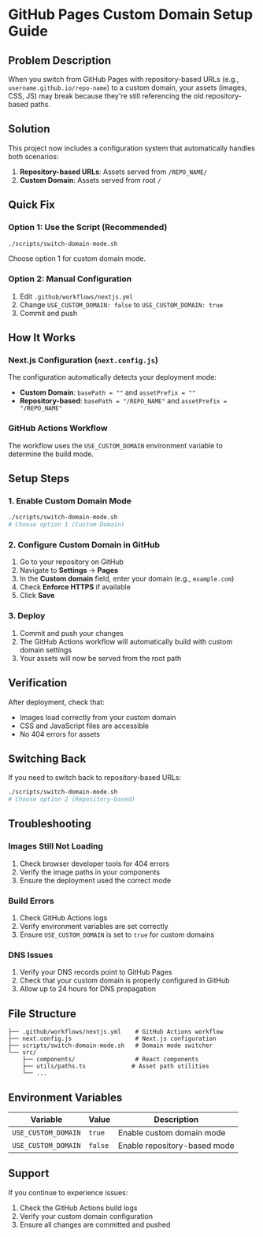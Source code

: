 # GitHub Pages Custom Domain Setup Guide

## Problem Description
When you switch from GitHub Pages with repository-based URLs (e.g., `username.github.io/repo-name`) to a custom domain, your assets (images, CSS, JS) may break because they're still referencing the old repository-based paths.

## Solution
This project now includes a configuration system that automatically handles both scenarios:

1. **Repository-based URLs**: Assets served from `/REPO_NAME/`
2. **Custom Domain**: Assets served from root `/`

## Quick Fix

### Option 1: Use the Script (Recommended)
```bash
./scripts/switch-domain-mode.sh
```
Choose option 1 for custom domain mode.

### Option 2: Manual Configuration
1. Edit `.github/workflows/nextjs.yml`
2. Change `USE_CUSTOM_DOMAIN: false` to `USE_CUSTOM_DOMAIN: true`
3. Commit and push

## How It Works

### Next.js Configuration (`next.config.js`)
The configuration automatically detects your deployment mode:
- **Custom Domain**: `basePath = ""` and `assetPrefix = ""`
- **Repository-based**: `basePath = "/REPO_NAME"` and `assetPrefix = "/REPO_NAME"`

### GitHub Actions Workflow
The workflow uses the `USE_CUSTOM_DOMAIN` environment variable to determine the build mode.

## Setup Steps

### 1. Enable Custom Domain Mode
```bash
./scripts/switch-domain-mode.sh
# Choose option 1 (Custom Domain)
```

### 2. Configure Custom Domain in GitHub
1. Go to your repository on GitHub
2. Navigate to **Settings** → **Pages**
3. In the **Custom domain** field, enter your domain (e.g., `example.com`)
4. Check **Enforce HTTPS** if available
5. Click **Save**

### 3. Deploy
1. Commit and push your changes
2. The GitHub Actions workflow will automatically build with custom domain settings
3. Your assets will now be served from the root path

## Verification

After deployment, check that:
- Images load correctly from your custom domain
- CSS and JavaScript files are accessible
- No 404 errors for assets

## Switching Back

If you need to switch back to repository-based URLs:
```bash
./scripts/switch-domain-mode.sh
# Choose option 2 (Repository-based)
```

## Troubleshooting

### Images Still Not Loading
1. Check browser developer tools for 404 errors
2. Verify the image paths in your components
3. Ensure the deployment used the correct mode

### Build Errors
1. Check GitHub Actions logs
2. Verify environment variables are set correctly
3. Ensure `USE_CUSTOM_DOMAIN` is set to `true` for custom domains

### DNS Issues
1. Verify your DNS records point to GitHub Pages
2. Check that your custom domain is properly configured in GitHub
3. Allow up to 24 hours for DNS propagation

## File Structure
```
├── .github/workflows/nextjs.yml    # GitHub Actions workflow
├── next.config.js                  # Next.js configuration
├── scripts/switch-domain-mode.sh   # Domain mode switcher
└── src/
    ├── components/                 # React components
    ├── utils/paths.ts             # Asset path utilities
    └── ...
```

## Environment Variables

| Variable | Value | Description |
|----------|-------|-------------|
| `USE_CUSTOM_DOMAIN` | `true` | Enable custom domain mode |
| `USE_CUSTOM_DOMAIN` | `false` | Enable repository-based mode |

## Support
If you continue to experience issues:
1. Check the GitHub Actions build logs
2. Verify your custom domain configuration
3. Ensure all changes are committed and pushed